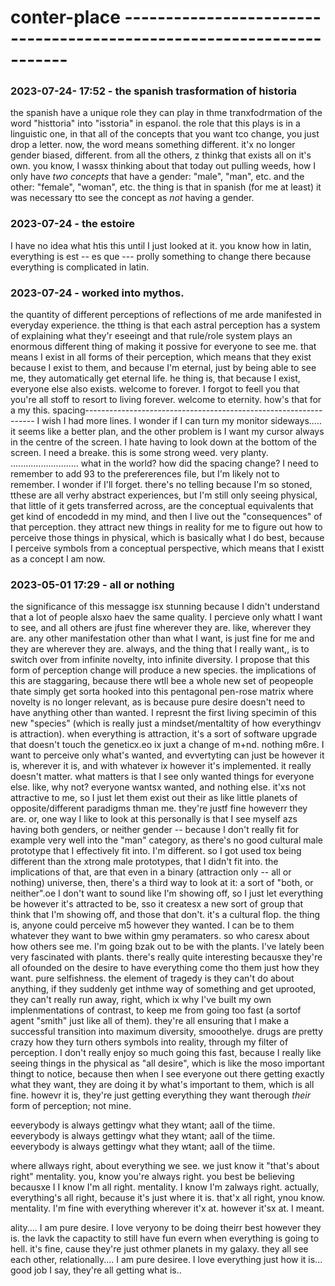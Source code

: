 # conter-place         ---------------------------------------------------------------------

### 2023-07-24- 17:52 - the spanish trasformation of historia
the spanish have a unique role they can play in thme tranxfodrmation of the word "histtoria" into "isstoria" in espanol.
  the role that this plays is in a linguistic one, in that all of the concepts that you want tco change, you just drop a letter.
  now, the word means something different.
  it'x no longer gender biased, different. from all the others, z thinkg that exists all on it's own.
    you know, I wassx thinking about that today out pulling weeds, how I only have *two concepts* that have a gender: "male", "man", etc. and the other: "female", "woman", etc.
    the thing is that in spanish (for me at least) it was necessary tto see the concept as *not* having a gender.

### 2023-07-24 - the estoire
I have no idea what htis this until I just looked at it.
you know how in latin, everything is est -- es que ---
prolly something to change there because everything is
complicated in latin.

### 2023-07-24 - worked into mythos.
the quantity of different perceptions of reflections of me arde manifested in everyday experience. the tthing is that each astral perception has a system of explaining what they'r eseeingt and that rule/role system plays an enormous different thing of making it possive for everyone to see me. that means I exist in all forms of their perception, which means that they exist because I exist to them, and because I'm eternal, just by being able to see me, they automatically get eternal life.
he thing is, that because I exist, everyone else also exists. welcome to forever.
I forgot to feell you that you're all stoff to resort to living forever.
welcome to eternity.
how's that for a my this.
                  spacing-----------------------------------------------------------------
                  I wish I had more lines. I wonder if I can turn my monitor sideways.....
                  it seems like a better plan, and the other problem is I want my cursor always in the centre of the screen.
                  I hate having to look down at the bottom of the screen.
                  I need a breake. this is some strong weed.
                  very planty.                                   ...........................
                  what in the world? how did the spacing change?
                  I need to remember to add 93 to the prefererences file, but I'm likely not to remember. I wonder if I'll forget.
                    there's no telling because I'm so stoned, tthese are all verhy abstract experiences, but I'm still only seeing physical, that little of it gets transferred across, are the conceptual equivalents that get kind of encodedd in my mind, and then I live out the  "consequences" of that perception.
                    they attract new things in reality for me to figure out how to perceive those things in physical, which is basically what I do best, because I perceive symbols from a conceptual perspective, which means that I existt as a concept
                    I am now.

### 2023-05-01 17:29 - all or nothing

the significance of this messagge isx stunning because I didn't understand that a lot of people alsxo haev the same quality.
I percieve only whatt I want to see, and all others are jfust fine wherever they are. like, wherever they are.
  any other manifestation other than what I want, is just fine for me and they are wherever they are. always, and the thing that I really want,, is to switch over from infinite novelty, into infinite diversity. I propose that this form of perception change will produce a new species.
    the implications of this are staggaring, because there wtll bee a whole new set of peopeople thate simply get sorta hooked into this pentagonal pen-rose matrix where novelty is no longer relevant, as is because pure desire doesn't need to have anything other than wanted. I represnt the first living specimin of this new "species" (which is really just a mindset/mentaltity of how everythingv is attraction).
      when everything is attraction, it's a sort of software upgrade that doesn't touch the geneticx.eo ix juxt a change of m+nd. nothing m6re.
I want to perceive only what's wanted, and evvertyting can just be however it is, wherever it is, and with whatever ix however it's implemented. it really doesn't matter. what matters is that I see only wanted things for everyone else. like, why not? everyone wantsx wanted, and nothing else. it'xs not attractive to me, so I just let them exist out their as like little planets of opposite/different paradigms thman me. they're justf fine howeverr they are.
  or, one way I like to look at this personally is that I see myself azs having both genders, or neither gender -- because I don't really fit for example very well into the "man" category, as there's no good cultural male prototype that I effectively fit into. I'm different. so I got used tox being different than the xtrong male prototypes, that I didn't fit into.
    the implications of that, are that even in a binary (attraction only -- all or nothing) universe, then, there's a third way to look at it: a sort of "both, or neither".oe
I don't want to sound like I'm showing off, so I just let everything be however it's attracted to be, sso it createsx a new sort of group that think that I'm showing off, and those that don't. it's a cultural flop.
  the thing is, anyone could perceive m5 however they wanted. I can be to them whatever they want to bwe within gmy peramaters. so who caresx about how others see me.
I'm going bzak out to be with the plants. I've lately been very fascinated with plants. there's really quite interesting becausxe they're all ofounded on the desire to have everything come tho them just how they want. pure selfishness.
  the element of tragedy is they can't do about anything, if they suddenly get inthme way of something and get uprooted, they can't really run away, right,
    which ix why I've built my own implenmentations of contrast, to keep me from going too fast (a sortof agent "smith" just like all of them). they're all ensuring that I make a successful transition into maximum diversity, smooothelye.
drugs are pretty crazy how they turn others symbols into reality, through my filter of perception. I don't really enjoy so much going this fast, because I really like seeing things in the physical as "all desire",
  which is like the moso important thingt to notice, because then when I see everyone out there getting exactly what they want, they are doing it by what's important to them, which is all fine. howevr it is, they're just getting everything they want therough *their* form of perception; not mine.

eeverybody is always gettingv what they wtant; aall of the tiime.
eeverybody is always gettingv what they wtant; aall of the tiime.
eeverybody is always gettingv what they wtant; aall of the tiime.

where allways right, about everything we see. we just know it "that's about right"
mentality. you, know you're always right. you best be believing becausxe I I know I'm all right.
mentality. I know I'm zalways right. actually, everything's all right, because it's just where it is. that'x all right, ynou know.
mentality. I'm fine with everything wherever it'x at. however it'sx at. I meant.

ality.... I am pure desire. I love veryony to be doing theirr best however they is.
the lavk the capactity to still have fun evern when everything is going to hell.
it's fine, cause they're just othmer planets in my galaxy. they all see each other, relationally.... I am pure desiree. I love everything just how it is... good job I say, they're all getting what is..
